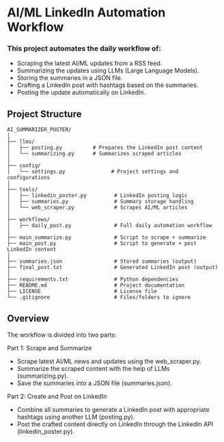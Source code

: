 # AI/ML LinkedIn Automation Workflow
### This project automates the daily workflow of:
* Scraping the latest AI/ML updates from a RSS feed.
* Summarizing the updates using LLMs (Large Language Models).
* Storing the summaries in a JSON file.
* Crafting a LinkedIn post with hashtags based on the summaries.
* Posting the update automatically on LinkedIn.

## Project Structure
```
AI_SUMMARIZER_POSTER/
│
├── llms/
│   ├── posting.py          # Prepares the LinkedIn post content
│   └── summarizing.py      # Summarizes scraped articles
│
├── config/
│   └── settings.py               # Project settings and configurations
│
├── tools/
│   ├── linkedin_poster.py         # LinkedIn posting logic
│   ├── summaries.py               # Summary storage handling
│   └── web_scraper.py             # Scrapes AI/ML articles
│
├── workflows/
│   ├── daily_post.py              # Full daily automation workflow
│
├── main_summarize.py              # Script to scrape + summarize
├── main_post.py                   # Script to generate + post LinkedIn content
│
├── summaries.json                 # Stored summaries (output)
├── final_post.txt                 # Generated LinkedIn post (output)
│
├── requirements.txt               # Python dependencies
├── README.md                      # Project documentation
├── LICENSE                        # License file
└── .gitignore                     # Files/folders to ignore
```
## Overview
The workflow is divided into two parts:

Part 1: Scrape and Summarize
* Scrape latest AI/ML news and updates using the web_scraper.py.
* Summarize the scraped content with the help of LLMs (summarizing.py).
* Save the summaries into a JSON file (summaries.json).

Part 2: Create and Post on LinkedIn
* Combine all summaries to generate a LinkedIn post with appropriate hashtags using another LLM (posting.py).
* Post the crafted content directly on LinkedIn through the LinkedIn API (linkedin_poster.py).
